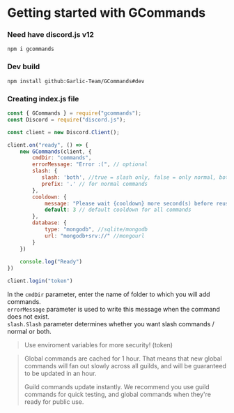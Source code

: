 # Getting started with GCommands

### Need have discord.js v12
```
npm i gcommands
```

### Dev build
```
npm install github:Garlic-Team/GCommands#dev
```


### Creating index.js file
```js
const { GCommands } = require("gcommands");
const Discord = require("discord.js");

const client = new Discord.Client();

client.on("ready", () => {
    new GCommands(client, {
        cmdDir: "commands",
        errorMessage: "Error :(", // optional
        slash: {
           slash: 'both', //true = slash only, false = only normal, both = slash and normal
           prefix: '.' // for normal commands
        },
        cooldown: {
            message: "Please wait {cooldown} more second(s) before reusing the \`{cmdname}\` command.",
            default: 3 // default cooldown for all commands
        },
        database: {
            type: "mongodb", //sqlite/mongodb
            url: "mongodb+srv://" //mongourl
        }
    })
    
    console.log("Ready")
})

client.login("token")
```

In the `cmdDir` parameter, enter the name of folder to which you will add commands.<br>
`errorMessage` parameter is used to write this message when the command does not exist.<br>
`slash.Slash` parameter determines whether you want slash commands / normal or both.

> 
> Use enviroment variables for more security! (token)
>

> 
> Global commands are cached for 1 hour. That means that new global commands will fan out slowly across all guilds, and will be guaranteed to be updated in an hour.
> 
> Guild commands update instantly. We recommend you use guild commands for quick testing, and global commands when they're ready for public use.
> 
